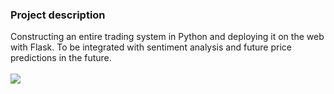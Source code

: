 ### Project description

Constructing an entire trading system in Python and deploying it on the web with Flask. To be integrated with sentiment analysis and future price predictions in the future.<br><br>
<img src='https://github.com/syno3/Data-science-portfolio/blob/main/Trading.py/trading.PNG'>
